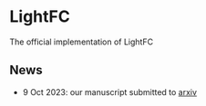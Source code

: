 # LightFC

The official implementation of LightFC

## News

- 9 Oct 2023: our manuscript submitted to [arxiv](https://arxiv.org/abs/2310.05392)